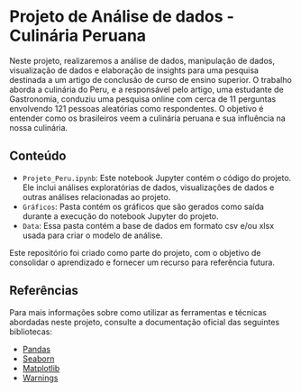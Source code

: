 # Projeto de Análise de dados - Culinária Peruana 

Neste projeto, realizaremos a análise de dados, manipulação de dados, visualização de dados e elaboração de insights para uma pesquisa destinada a um artigo de conclusão de curso de ensino superior. O trabalho aborda a culinária do Peru, e a responsável pelo artigo, uma estudante de Gastronomia, conduziu uma pesquisa online com cerca de 11 perguntas envolvendo 121 pessoas aleatórias como respondentes. O objetivo é entender como os brasileiros veem a culinária peruana e sua influência na nossa culinária.

## Conteúdo

- `Projeto_Peru.ipynb`: Este notebook Jupyter contém o código do projeto. Ele inclui análises exploratórias de dados, visualizações de dados e outras análises relacionadas ao projeto.
- `Gráficos`: Pasta contém os gráficos que são gerados como saída durante a execução do notebook Jupyter do projeto. 
- `Data`: Essa pasta contém a base de dados em formato csv e/ou xlsx usada para criar o modelo de análise.

Este repositório foi criado como parte do projeto, com o objetivo de consolidar o aprendizado e fornecer um recurso para referência futura.

## Referências

Para mais informações sobre como utilizar as ferramentas e técnicas abordadas neste projeto, consulte a documentação oficial das seguintes bibliotecas:

- [Pandas](https://pandas.pydata.org/docs/)
- [Seaborn](https://seaborn.pydata.org/)
- [Matplotlib](https://matplotlib.org/)
- [Warnings](https://docs.python.org/3/library/warnings.html)















